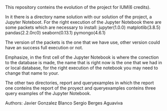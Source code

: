 This repository conteins the evolution of the project for IUM(6 credits).

In it there is a directory name solution with our solution of the project, a Jupyter Noteboot.
For the right execution of the Jupyter Notebook there are some packets which are necessary to install:
  jupyter(1.0.0)
  matplotlib(3.8.5)
  pandas(2.2.0rc0)
  seaborn(0.13.1)
  pymongo(4.6.1)

The version of the packets is the one that we have use, other version could have an success full execution or not.

Emphasize, in the first cell of the Jupyter Notebook is where the conection to the database is made, the name that 
is right now is the one that we had in or local database, for the right execution of the notebook you may need 
to change that name to your.

The other two directories, report and queryexamples in which the report one conteins the report of the proyect and 
queryexamples conteins three query examples of the Jupyter Notebook.

Authors:
Javier Gonzalez Blanco
Sergio Berges Aguaviva
